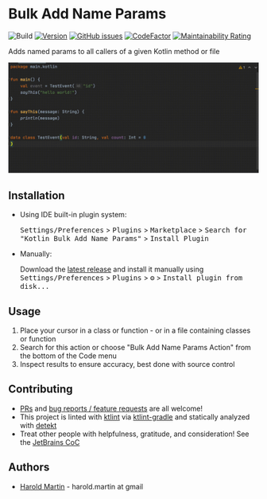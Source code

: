 # Bulk Add Name Params

![Build](https://github.com/hbmartin/intellij-kotlin-bulk-add-name-params/workflows/Build/badge.svg)
[![Version](https://img.shields.io/jetbrains/plugin/v/18248-kotlin-bulk-add-name-params.svg)](https://plugins.jetbrains.com/plugin/18248-kotlin-bulk-add-name-params)
[![GitHub issues](https://img.shields.io/github/issues/hbmartin/intellij-kotlin-bulk-add-name-params)](https://github.com/hbmartin/intellij-kotlin-bulk-add-name-params/issues)
[![CodeFactor](https://www.codefactor.io/repository/github/hbmartin/intellij-kotlin-bulk-add-name-params/badge)](https://www.codefactor.io/repository/github/hbmartin/intellij-kotlin-bulk-add-name-params)
[![Maintainability Rating](https://sonarcloud.io/api/project_badges/measure?project=hbmartin_intellij-kotlin-bulk-add-name-params&metric=sqale_rating)](https://sonarcloud.io/dashboard?id=hbmartin_intellij-kotlin-bulk-add-name-params)

<!-- Plugin description -->
Adds named params to all callers of a given Kotlin method or file
<!-- Plugin description end -->

<img src="media/demo.gif" />

## Installation

- Using IDE built-in plugin system:
  
  <kbd>Settings/Preferences</kbd> > <kbd>Plugins</kbd> > <kbd>Marketplace</kbd> > <kbd>Search for "Kotlin Bulk Add Name Params"</kbd> >
  <kbd>Install Plugin</kbd>
  
- Manually:

  Download the [latest release](https://github.com/hbmartin/intellij-kotlin-bulk-add-name-params/releases/latest) and install it manually using
  <kbd>Settings/Preferences</kbd> > <kbd>Plugins</kbd> > <kbd>⚙️</kbd> > <kbd>Install plugin from disk...</kbd>

## Usage

1. Place your cursor in a class or function - or in a file containing classes or function
2. Search for this action or choose "Bulk Add Name Params Action" from the bottom of the Code menu
3. Inspect results to ensure accuracy, best done with source control

## Contributing

* [PRs](https://github.com/hbmartin/intellij-kotlin-bulk-add-name-params/pulls) and [bug reports / feature requests](https://github.com/hbmartin/intellij-kotlin-bulk-add-name-params/issues) are all welcome!
* This project is linted with [ktlint](https://github.com/pinterest/ktlint) via [ktlint-gradle](https://github.com/JLLeitschuh/ktlint-gradle/tags) and statically analyzed with [detekt](https://github.com/detekt/detekt)
* Treat other people with helpfulness, gratitude, and consideration! See the [JetBrains CoC](https://confluence.jetbrains.com/display/ALL/JetBrains+Open+Source+and+Community+Code+of+Conduct)

## Authors

* [Harold Martin](https://www.linkedin.com/in/harold-martin-98526971/) - harold.martin at gmail

